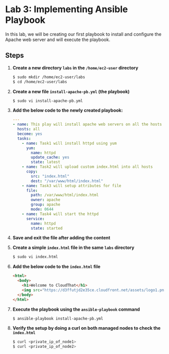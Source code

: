 # Lab 3: Implementing Ansible Playbook

In this lab, we will be creating our first playbook to install and configure the Apache web server and will execute the playbook.

## Steps

1. **Create a new directory `labs` in the `/home/ec2-user` directory**

    ```sh
    $ sudo mkdir /home/ec2-user/labs
    $ cd /home/ec2-user/labs
    ```

2. **Create a new file `install-apache-pb.yml` (the playbook)**

    ```sh
    $ sudo vi install-apache-pb.yml
    ```

3. **Add the below code to the newly created playbook:**

    ```yaml
    ---
    - name: This play will install apache web servers on all the hosts
      hosts: all
      become: yes
      tasks:
        - name: Task1 will install httpd using yum
          yum:
            name: httpd
            update_cache: yes
            state: latest
        - name: Task2 will upload custom index.html into all hosts
          copy:
            src: "index.html"
            dest: "/var/www/html/index.html"
        - name: Task3 will setup attributes for file
          file:
            path: /var/www/html/index.html
            owner: apache
            group: apache
            mode: 0644
        - name: Task4 will start the httpd
          service:
            name: httpd
            state: started
    ```

4. **Save and exit the file after adding the content**

5. **Create a simple `index.html` file in the same `labs` directory**

    ```sh
    $ sudo vi index.html
    ```

6. **Add the below code to the `index.html` file**

    ```html
    <html>
      <body>
        <h1>Welcome to CloudThat</h1>
        <img src="https://d3ffutjd2e35ce.cloudfront.net/assets/logo1.png">
      </body>
    </html>
    ```

7. **Execute the playbook using the `ansible-playbook` command**

    ```sh
    $ ansible-playbook install-apache-pb.yml
    ```

8. **Verify the setup by doing a curl on both managed nodes to check the `index.html`**

    ```sh
    $ curl <private_ip_of_node1>
    $ curl <private_ip_of_node2>
    ```
